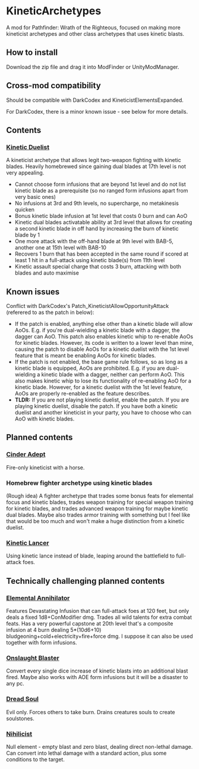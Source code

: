 # KineticArchetypes
A mod for Pathfinder: Wrath of the Righteous, focused on making more kineticist archetypes and other class archetypes that uses kinetic blasts.

## How to install

Download the zip file and drag it into ModFinder or UnityModManager.

## Cross-mod compatibility

Should be compatible with DarkCodex and KineticistElementsExpanded.

For DarkCodex, there is a minor known issue - see below for more details. 

## Contents
### [Kinetic Duelist](https://www.d20pfsrd.com/alternative-rule-systems/occult-adventures/occult-classes/kineticist/archetypes/legendary-games-kineticist-archetypes/kinetic-duelist/)

A kineticist archetype that allows legit two-weapon fighting with kinetic blades. Heavily homebrewed since gaining dual blades at 17th level is not very appealing.
- Cannot choose form infusions that are beyond 1st level and do not list kinetic blade as a prerequisite (so no ranged form infusions apart from very basic ones)
- No infusions at 3rd and 9th levels, no supercharge, no metakinesis quicken
- Bonus kinetic blade infusion at 1st level that costs 0 burn and can AoO
- Kinetic dual blades activatable ability at 3rd level that allows for creating a second kinetic blade in off hand by increasing the burn of kinetic blade by 1
- One more attack with the off-hand blade at 9th level with BAB-5, another one at 15th level with BAB-10
- Recovers 1 burn that has been accepted in the same round if scored at least 1 hit in a full-attack using kinetic blade(s) from 11th level
- Kinetic assault special charge that costs 3 burn, attacking with both blades and auto maximise

## Known issues
Conflict with DarkCodex's Patch_KineticistAllowOpportunityAttack (referered to as the patch in below):
- If the patch is enabled, anything else other than a kinetic blade will allow AoOs. E.g. if you're dual-wielding a kinetic blade with a dagger, the dagger can AoO. This patch also enables kinetic whip to re-enable AoOs for kinetic blades. However, its code is written to a lower level than mine, causing the patch to disable AoOs for a kinetic duelist with the 1st level feature that is meant be enabling AoOs for kinetic blades.
- If the patch is not enabled, the base game rule follows, so as long as a kinetic blade is equipped, AoOs are prohibited. E.g. if you are dual-wielding a kinetic blade with a dagger, neither can perform AoO. This also makes kinetic whip to lose its functionality of re-enabling AoO for a kinetic blade. However, for a kinetic duelist with the 1st level feature, AoOs are properly re-enabled as the feature describes.
- **TLDR:** If you are not playing kinetic duelist, enable the patch. If you are playing kinetic duelist, disable the patch. If you have both a kinetic duelist and another kineticist in your party, you have to choose who can AoO with kinetic blades.

## Planned contents
### [Cinder Adept](https://www.d20pfsrd.com/alternative-rule-systems/occult-adventures/occult-classes/kineticist/archetypes/paizo-llc-kineticist-archetypes/cinder-adept-kineticist-archetype/)
Fire-only kineticist with a horse.

### Homebrew fighter archetype using kinetic blades
(Rough idea) A fighter archetype that trades some bonus feats for elemental focus and kinetic blades, trades weapon training for special weapon training for kinetic blades, and trades advanced weapon training for maybe kinetic dual blades. Maybe also trades armor training with something but I feel like that would be too much and won't make a huge distinction from a kinetic duelist.

### [Kinetic Lancer](https://www.d20pfsrd.com/alternative-rule-systems/occult-adventures/occult-classes/kineticist/archetypes/legendary-games-kineticist-archetypes/kinetic-lancer/)
Using kinetic lance instead of blade, leaping around the battlefield to full-attack foes.

## Technically challenging planned contents
### [Elemental Annihilator](https://www.d20pfsrd.com/alternative-rule-systems/occult-adventures/occult-classes/kineticist/archetypes/paizo-llc-kineticist-archetypes/elemental-annihilator-kineticist-archetype/)
Features Devastating Infusion that can full-attack foes at 120 feet, but only deals a fixed 1d8+ConModifier dmg. Trades all wild talents for extra combat feats. Has a very powerful capstone at 20th level that's a composite infusion at 4 burn dealing 5*(10d6+10) bludgeoning+cold+electricity+fire+force dmg. I suppose it can also be used together with form infusions.

### [Onslaught Blaster](https://www.d20pfsrd.com/alternative-rule-systems/occult-adventures/occult-classes/kineticist/archetypes/legendary-games-kineticist-archetypes/onslaught-blaster/)
Convert every single dice increase of kinetic blasts into an additional blast fired. Maybe also works with AOE form infusions but it will be a disaster to any pc.

### [Dread Soul](https://www.d20pfsrd.com/alternative-rule-systems/occult-adventures/occult-classes/kineticist/archetypes/legendary-games-kineticist-archetypes/dread-soul/)
Evil only. Forces others to take burn. Drains creatures souls to create soulstones.

### [Nihilicist](https://www.d20pfsrd.com/alternative-rule-systems/occult-adventures/occult-classes/kineticist/archetypes/legendary-games-kineticist-archetypes/nihilicist/)
Null element - empty blast and zero blast, dealing direct non-lethal damage. Can convert into lethal damage with a standard action, plus some conditions to the target.
